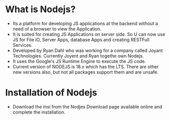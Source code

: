 # What is Nodejs?
- Its a platform for developing JS applications at the backend without a need of a browser to view the Application. 
- It is suited for creating JS Applications on server side. So U can now use JS for File IO, Server Apps, database Apps and creating RESTFull Services. 
- Developed by Ryan Dahl who was working for a company called Joyant Technologies. Currently Joyent and Ryan togethe own Nodejs. 
- It uses the Google's JS Runtime Engine to execute the JS code. 
- Current version of NODEJS is 18.x which has the LTS. There are other new versions also, but not all packages support them and are unsafe. 

# Installation of Nodejs
- Download the msi from the Nodjes Download page available online and complete the installation.



